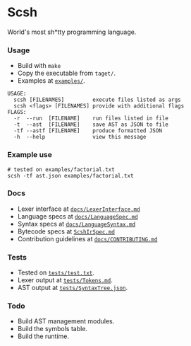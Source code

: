 # Scsh
World's most sh*tty programming language.

### Usage
- Build with `make`
- Copy the executable from `taget/`.
- Examples at [`examples/`](examples/).

```
USAGE:
  scsh [FILENAMES]         execute files listed as args
  scsh <flags> [FILENAMES] provide with additional flags
FLAGS:
  -r  --run  [FILENAME]    run files listed in file
  -t  --ast  [FILENAME]    save AST as JSON to file
  -tf --astf [FILENAME]    produce formatted JSON
  -h  --help               view this message
```

### Example use
```
# tested on examples/factorial.txt
scsh -tf ast.json examples/factorial.txt
```

### Docs
- Lexer interface at [`docs/LexerInterface.md`](docs/LexerInterface.md)
- Language specs at [`docs/LanguageSpec.md`](docs/LanguageSpec.md)
- Syntax specs at [`docs/LanguageSyntax.md`](docs/LanguageSyntax.md)
- Bytecode specs at [`ScshIrSpec.md`](https://github.com/AvirukBasak/scsh-runtime/blob/main/docs/ScshIrSpec.md)
- Contribution guidelines at [`docs/CONTRIBUTING.md`](docs/CONTRIBUTING.md)

### Tests
- Tested on [`tests/test.txt`](tests/test.txt).
- Lexer output at [`tests/Tokens.md`](tests/Tokens.md).
- AST output at [`tests/SyntaxTree.json`](tests/SyntaxTree.json).

### Todo
- Build AST management modules.
- Build the symbols table.
- Build the runtime.
